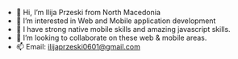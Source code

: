 - 👋 Hi, I’m Ilija Przeski from North Macedonia
- 👀 I’m interested in Web and Mobile application development
- 🌱 I have strong native mobile skills and amazing javascript skills.
- 💞️ I’m looking to collaborate on these web & mobile areas.
- 📫 Email: ilijaprzeski0601@gmail.com

<!---
ilijaprzeski/ilijaprzeski is a ✨ special ✨ repository because its `README.md` (this file) appears on your GitHub profile.
You can click the Preview link to take a look at your changes.
--->
